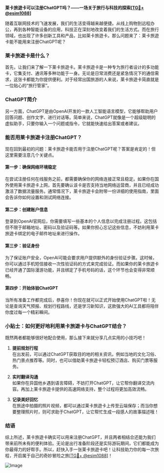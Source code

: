 **莱卡旅遊卡可以注册ChatGPT吗？——一场关于旅行与科技的探索[[TG💪+ @esim1088](https://t.me/s/esim1088)]**

随着互联网技术的飞速发展，我们的生活变得越来越便捷。从线上购物到远程办公，再到各种智能设备的应用，科技正在深刻地改变着我们的生活方式。而在旅行领域，也出现了许多创新工具和产品，比如莱卡旅遊卡。那么问题来了：莱卡旅遊卡能不能用来注册ChatGPT呢？

### 莱卡旅遊卡是什么？

首先，让我们来了解一下莱卡旅遊卡。莱卡旅遊卡是一种专为旅行者设计的多功能卡，它集支付、通讯等多种功能于一身。无论是日常消费还是紧急情况下的通信需求，这张卡都能为你提供便利。对于经常出国旅游的人来说，莱卡旅遊卡简直就是一位贴心的“旅行管家”。

### ChatGPT简介

另一方面，ChatGPT是由OpenAI开发的一款人工智能语言模型，它能够帮助用户回答问题、创作文字、进行对话等。简单来说，ChatGPT就像是一个超级聪明的虚拟助手，只要你输入一个问题或指令，它就能快速给出答案或者建议。

### 能否用莱卡旅遊卡注册ChatGPT？

现在回到最初的问题：莱卡旅遊卡能否用于注册ChatGPT呢？答案是肯定的！但这里需要注意几个关键点。

#### 第一步：确保网络环境稳定

在尝试注册任何在线服务之前，都需要确保你的网络连接正常且稳定。如果你在国外使用莱卡旅遊卡上网，首先要确认该卡是否支持当地网络运营商，并且已经成功激活了数据流量服务。通常情况下，莱卡旅遊卡会附带一份详细的使用指南，里面会告诉你如何设置和测试网络连接。

#### 第二步：创建账户信息

登录到OpenAI官网后，你需要填写一些基本的个人信息以完成注册过程。这包括但不限于邮箱地址、密码以及验证码等。如果你担心忘记这些信息，不妨利用莱卡旅遊卡绑定的电子邮件地址来进行操作。

#### 第三步：验证身份

为了保证账户安全，OpenAI可能会要求用户提供额外的身份验证步骤。这时候，你可以通过手机短信接收一次性验证码的方式来完成验证。而如果你的莱卡旅遊卡已经开通了国际漫游功能，并且绑定了手机号码的话，这个环节也会变得非常顺畅。

#### 第四步：开始体验ChatGPT

当所有准备工作都完成后，恭喜你！你现在就可以正式开始使用ChatGPT啦！无论是查询天气预报、规划行程路线，还是学习新知识，这款强大的AI工具都将陪伴你度过每一个精彩瞬间。

### 小贴士：如何更好地利用莱卡旅遊卡与ChatGPT结合？

既然两者都能够很好地配合使用，那么接下来就分享几点实用的小技巧吧！

1. **提前规划行程**  
   在出发前，可以通过ChatGPT获取目的地的相关资讯，例如当地的文化习俗、热门景点推荐等。同时，也可以借助莱卡旅遊卡轻松预订酒店、购买门票等服务。

2. **实时翻译沟通**  
   如果你在异国他乡遇到语言障碍，不妨打开ChatGPT，让它帮你翻译交流内容。再加上莱卡旅遊卡提供的高速网络支持，整个过程将更加高效流畅。

3. **记录美好回忆**  
   在旅途中拍摄的照片视频，都可以通过莱卡旅遊卡上传至云端保存；而当你想要整理照片时，则可求助于ChatGPT，让它帮忙生成一段感人的故事描述哦！

### 结语

综上所述，莱卡旅遊卡确实可以用来注册ChatGPT，并且两者相结合还能为我们带来前所未有的便利体验。无论是出行准备阶段还是实际游玩期间，它们都能成为你最得力的好帮手。所以，赶快入手一张莱卡旅遊卡吧！让科技助力你的每一次旅程，开启属于自己的奇妙冒险之旅[[TG💪+ @esim1088](https://t.me/s/esim1088)]！

![Image](https://i.postimg.cc/4NQfJmqS/Snipaste-2025-05-13-00-14-12.png)